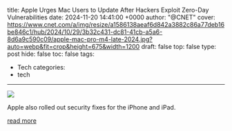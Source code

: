 title: Apple Urges Mac Users to Update After Hackers Exploit Zero-Day Vulnerabilities
date: 2024-11-20 14:41:00 +0000
author: "@CNET"
cover: https://www.cnet.com/a/img/resize/a1586138aeaf6d842a3882c86a77deb16be846c1/hub/2024/10/29/3b32c431-dc81-41cb-a5a6-8d6a9c590c09/apple-mac-pro-m4-late-2024.jpg?auto=webp&fit=crop&height=675&width=1200
draft: false
top: false
type: post
hide: false
toc: false
tags:
  - Tech
categories:
  - tech
---

![](https://www.cnet.com/a/img/resize/a1586138aeaf6d842a3882c86a77deb16be846c1/hub/2024/10/29/3b32c431-dc81-41cb-a5a6-8d6a9c590c09/apple-mac-pro-m4-late-2024.jpg?auto=webp&fit=crop&height=675&width=1200)

Apple also rolled out security fixes for the iPhone and iPad.

[read more](https://www.cnet.com/tech/services-and-software/apple-urges-mac-users-to-update-after-hackers-exploit-web-vulnerabilities/)
